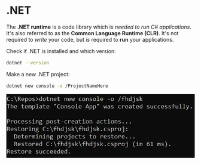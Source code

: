 # .NET

The **.NET runtime** is a code library which is *needed to run C# applications*. It's also referred to as the **Common Language Runtime (CLR)**. It's not required to *write* your code, but *is* required to  **run** your applications.

Check if .NET is installed and which version:

```bash
dotnet --version
```

Make a new .NET project:

```bash
dotnet new console -o /ProjectNameHere
```

![Create a new console application](/Images/console-application-creation.png)
